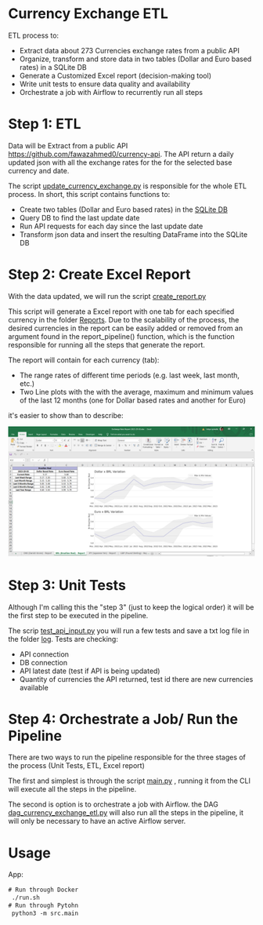 # Currency Exchange ETL

ETL process to:
 + Extract data about 273 Currencies exchange rates from a public API  
 + Organize, transform and store data in two tables (Dollar and Euro based rates) in a SQLite DB
 + Generate a Customized Excel report (decision-making tool)
 + Write unit tests to ensure data quality and availability
 + Orchestrate a job with Airflow to recurrently run all steps

# Step 1: ETL

Data will be Extract from a public API https://github.com/fawazahmed0/currency-api. The API return a daily updated json with all the exchange rates for the for the selected base currency and date.

The script [update_currency_exchange.py](update_currency_exchange.py) is responsible for the whole ETL process. In short, this script contains functions to:
    
+ Create two tables (Dollar and Euro based rates) in the [SQLite DB](Database)
+ Query DB to find the last update date 
+ Run API requests for each day since the last update date 
+ Transform json data and insert the resulting DataFrame into the SQLite DB
    

# Step 2: Create Excel Report

With the data updated, we will run the script [create_report.py](create_report.py)

This script will generate a Excel report with one tab for each specified currency in the folder [Reports](Reports). Due to the scalability of the process, the desired currencies in the report can be easily added or removed from an argument found in the report_pipeline() function, which is the function responsible for running all the steps that generate the report.

The report will contain for each currency (tab):
+ The range rates of different time periods (e.g. last week, last month, etc.)
+ Two Line plots with the with the average, maximum and minimum values of the last 12 months (one for Dollar based rates and another for Euro)

it's easier to show than to describe:

![png](readme_files/report_print.PNG)


# Step 3: Unit Tests

Although I'm calling this the "step 3" (just to keep the logical order) it will be the first step to be executed in the pipeline. 

The scrip [test_api_input.py](test_api_input.py) you will run a few tests and save a txt log file in the folder [log](log). Tests are checking:
+ API connection 
+ DB connection 
+ API latest date (test if API is being updated)
+ Quantity of currencies the API returned, test id there are new currencies available

# Step 4: Orchestrate a Job/ Run the Pipeline

There are two ways to run the pipeline responsible for the three stages of the process (Unit Tests, ETL, Excel report) 

The first and simplest is through the script [main.py](main.py) , running it from the CLI will execute all the steps in the pipeline.

The second is option is to orchestrate a job with Airflow. the DAG [dag_currency_exchange_etl.py](dag_currency_exchange_etl.py) will also run all the steps in the pipeline, it will only be necessary to have an active Airflow server.

# Usage 

App:
```shell
# Run through Docker 
 ./run.sh 
# Run through Pytohn
 python3 -m src.main 
 ```